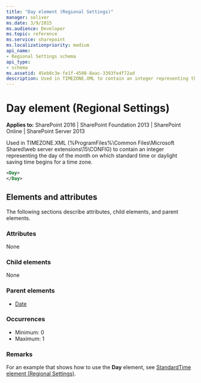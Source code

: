 ```yaml
---
title: "Day element (Regional Settings)"
manager: soliver
ms.date: 3/9/2015
ms.audience: Developer
ms.topic: reference
ms.service: sharepoint
ms.localizationpriority: medium
api_name:
- Regional Settings schema
api_type:
- schema
ms.assetid: 45eb8c3e-fe1f-4508-8aac-3393fe4f72ad
description: Used in TIMEZONE.XML to contain an integer representing the day of the month on which standard time or daylight saving time begins for a time zone.
---
```


# Day element (Regional Settings)

**Applies to:** SharePoint 2016 | SharePoint Foundation 2013 | SharePoint Online | SharePoint Server 2013
  
Used in TIMEZONE.XML (%ProgramFiles%\Common Files\Microsoft Shared\web server extensions\15\CONFIG) to contain an integer representing the day of the month on which standard time or daylight saving time begins for a time zone.
  
```XML
<Day>
</Day>
```

## Elements and attributes

The following sections describe attributes, child elements, and parent elements.

### Attributes

None
   
### Child elements

None
   
### Parent elements

- [Date](date-element-regional-settings.md)
   
### Occurrences

- Minimum: 0
- Maximum: 1 

### Remarks

For an example that shows how to use the **Day** element, see [StandardTime element (Regional Settings)](standardtime-element-regional-settings.md). 
  

